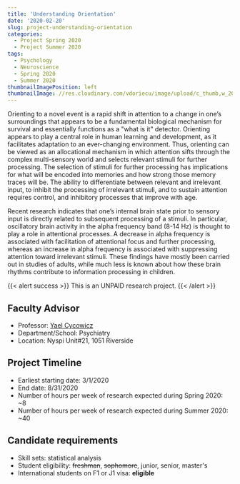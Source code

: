 ```yaml
---
title: 'Understanding Orientation'
date: '2020-02-20'
slug: project-understanding-orientation
categories:
  - Project Spring 2020
  - Project Summer 2020
tags:
  - Psychology
  - Neuroscience
  - Spring 2020
  - Summer 2020
thumbnailImagePosition: left
thumbnailImage: //res.cloudinary.com/vdoriecu/image/upload/c_thumb,w_200,g_face/v1582313130/compass_exc8jb.png
---
```


Orienting to a novel event is a rapid shift in attention to a change in one’s surroundings that appears to be a fundamental biological mechanism for survival and essentially functions as a "what is it" detector. Orienting appears to play a central role in human learning and development, as it facilitates adaptation to an ever-changing environment.  Thus, orienting can be viewed as an allocational mechanism in which attention sifts through the complex multi-sensory world and selects relevant stimuli for further processing.  The selection of stimuli for further processing has implications for what will be encoded into memories and how strong those memory traces will be.  The ability to differentiate between relevant and irrelevant input, to inhibit the processing of irrelevant stimuli, and to sustain attention requires control, and inhibitory processes that improve with age.
 
<!--more-->

Recent research indicates that one’s internal brain state prior to sensory input is directly related to subsequent processing of a stimuli. In particular, oscillatory brain activity in the alpha frequency band (8-14 Hz) is thought to play a role in attentional processes. A decrease in alpha frequency is associated with facilitation of attentional focus and further processing, whereas an increase in alpha frequency is associated with suppressing attention toward irrelevant stimuli. These findings have mostly been carried out in studies of adults, while much less is known about how these brain rhythms contribute to information processing in children.

{{< alert success >}}
This is an UNPAID research project.
{{< /alert >}}

## Faculty Advisor
+ Professor: [Yael Cycowicz](https://www.researchgate.net/profile/Yael_Cycowicz)
+ Department/School: Psychiatry
+ Location: Nyspi Unit#21, 1051 Riverside

## Project Timeline
+ Earliest starting date: 3/1/2020
+ End date: 8/31/2020
+ Number of hours per week of research expected during Spring 2020: ~8
+ Number of hours per week of research expected during Summer 2020: ~40

## Candidate requirements
+ Skill sets: statistical analysis
+ Student eligibility: ~~freshman~~, ~~sophomore~~, junior, senior, master's
+ International students on F1 or J1 visa: **eligible**

